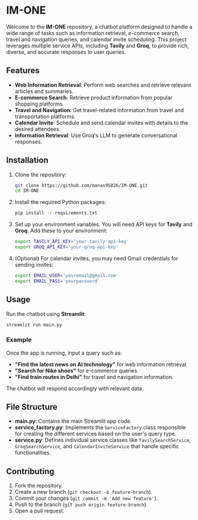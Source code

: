 # IM-ONE

Welcome to the **IM-ONE** repository, a chatbot platform designed to handle a wide range of tasks such as information retrieval, e-commerce search, travel and navigation queries, and calendar invite scheduling. This project leverages multiple service APIs, including **Tavily** and **Groq**, to provide rich, diverse, and accurate responses to user queries.

## Features

- **Web Information Retrieval**: Perform web searches and retrieve relevant articles and summaries.
- **E-commerce Search**: Retrieve product information from popular shopping platforms.
- **Travel and Navigation**: Get travel-related information from travel and transportation platforms.
- **Calendar Invite**: Schedule and send calendar invites with details to the desired attendees.
- **Information Retrieval**: Use Groq's LLM to generate conversational responses.

## Installation

1. Clone the repository:

   ```bash
   git clone https://github.com/manas95826/IM-ONE.git
   cd IM-ONE
   ```

2. Install the required Python packages:

   ```bash
   pip install -r requirements.txt
   ```

3. Set up your environment variables. You will need API keys for **Tavily** and **Groq**. Add these to your environment:

   ```bash
   export TAVILY_API_KEY='your-tavily-api-key'
   export GROQ_API_KEY='your-groq-api-key'
   ```

4. (Optional) For calendar invites, you may need Gmail credentials for sending invites:

   ```bash
   export EMAIL_USER='youremail@gmail.com'
   export EMAIL_PASS='yourpassword'
   ```

## Usage

Run the chatbot using **Streamlit**:

```bash
streamlit run main.py
```

### Example

Once the app is running, input a query such as:

- **"Find the latest news on AI technology"** for web information retrieval.
- **"Search for Nike shoes"** for e-commerce queries.
- **"Find train routes in Delhi"** for travel and navigation information.

The chatbot will respond accordingly with relevant data.

## File Structure

- **main.py**: Contains the main Streamlit app code.
- **service_factory.py**: Implements the `ServiceFactory` class responsible for creating the different services based on the user's query type.
- **service.py**: Defines individual service classes like `TavilySearchService`, `GroqSearchService`, and `CalendarInviteService` that handle specific functionalities.

## Contributing

1. Fork the repository.
2. Create a new branch (`git checkout -b feature-branch`).
3. Commit your changes (`git commit -m 'Add new feature'`).
4. Push to the branch (`git push origin feature-branch`).
5. Open a pull request.
